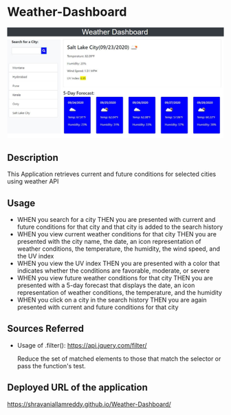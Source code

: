 # Weather-Dashboard

<img src= "images/weatherdashboard.JPG" alt ="weather-dashboard">


## Description

This Application retrieves current and future conditions for selected cities using weather API


## Usage

* WHEN you search for a city
  THEN you are presented with current and future conditions for that city and that city is added to the search history
* WHEN you view current weather conditions for that city
  THEN you are presented with the city name, the date, an icon representation of weather conditions, the temperature, the humidity, the wind speed, and the UV index
* WHEN you view the UV index
  THEN you are presented with a color that indicates whether the conditions are favorable, moderate, or severe
* WHEN you view future weather conditions for that city
  THEN you are presented with a 5-day forecast that displays the date, an icon representation of weather conditions, the temperature, and the humidity
* WHEN you click on a city in the search history
  THEN you are again presented with current and future conditions for that city


## Sources Referred

* Usage of .filter():  https://api.jquery.com/filter/

  Reduce the set of matched elements to those that match the selector or pass the function's test.



## Deployed URL of the application

https://shravaniallamreddy.github.io/Weather-Dashboard/
